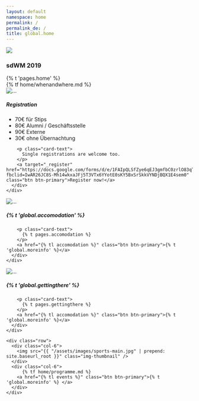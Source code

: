 ```yaml
---
layout: default
namespace: home
permalink: /
permalink_de: /
title: global.home
---
```


<div class="row justify-content-center mb-3">
  <div class="col-2 text-center">
    <img src="{{ "/assets/images/logo.jpg" | prepend: site.baseurl_root }}" class="img-thumbnail" />
  </div>
</div>
<div class="row mb-5">
  <div class="col-12 text-center">
    <h3>sdWM 2019</h3>
    {% t 'pages.home' %}
  </div>
</div>

<div class="jumbotron bg-dark text-white">
  <div class="col-12">
        {% tf home/whenandwhere.md %}
  </div>
</div>


<div class="row mb-3">
  <div class="col-md-4">
    <div class="card" >
      <img src="{{ "/assets/images/register.jpg" | prepend: site.baseurl_root }}" class="card-img-top" alt="...">
      <div class="card-body">
        <h5 class="card-title">Registration</h5>
          <ul>
            <li>70€ für Stips</li>
            <li>80€ Alumni / Geschäftsstelle</li>
            <li>90€ Externe</li>
            <li>30€ ohne Übernachtung</li>
          </ul>

        <p class="card-text">
          Single registrations are welcome too.
        </p>
        <a target="_register" href="https://docs.google.com/forms/d/e/1FAIpQLSfZye6qEJ3gmfbC0zrlO83qT5J5U72q9El2a7wpoJ77s6GLZg/viewform?fbclid=IwAR26JC8S-Mh14wkxaJFj5T3VTx6YYotE0sKY5BxSrSkkVYNDjBQX1E4sem0" class="btn btn-primary">Register now!</a>
      </div>
    </div>
  </div>
  <div class="col-md-4">
    <div class="card" >
      <img src="{{ "/assets/images/accomodation.jpg" | prepend: site.baseurl_root }}" class="card-img-top" alt="...">
      <div class="card-body">
        <h5 class="card-title">{% t 'global.accomodation' %}</h5>

        <p class="card-text">
          {% t pages.accomodation %}
        </p>
        <a href="{% tl accomodation %}" class="btn btn-primary">{% t 'global.moreinfo' %}</a>
      </div>
    </div>
  </div>
  <div class="col-md-4">
    <div class="card" >
      <img src="{{ "/assets/images/map.png" | prepend: site.baseurl_root }}" class="card-img-top" alt="...">
      <div class="card-body">
        <h5 class="card-title">{% t 'global.gettingthere' %}</h5>

        <p class="card-text">
          {% t pages.gettingthere %}
        </p>
        <a href="{% tl accomodation %}" class="btn btn-primary">{% t 'global.moreinfo' %}</a>
      </div>
    </div>
  </div>
</div>


<div class="card">
  <div class="card-body">

    <div class="row">
      <div class="col-6">
        <img src="{{ "/assets/images/sports-main.jpg" | prepend: site.baseurl_root }}" class="img-thumbnail" />
      </div>
      <div class="col-6">
          {% tf home/programme.md %}
        <a href="{% tl events %}" class="btn btn-primary">{% t 'global.moreinfo' %} </a>
      </div>
    </div>
  </div>

</div>

